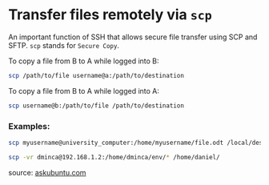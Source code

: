 # Transfer files remotely via `scp`

An important function of SSH that allows secure file transfer using SCP and SFTP. `scp` stands for `Secure Copy`.

To copy a file from B to A while logged into B:
```sh
scp /path/to/file username@a:/path/to/destination
```

To copy a file from B to A while logged into A:
```sh
scp username@b:/path/to/file /path/to/destination
```

### Examples:
```sh
scp myusername@university_computer:/home/myusername/file.odt /local/destination/path/
```

```sh
scp -vr dminca@192.168.1.2:/home/dminca/env/* /home/daniel/
```

source: [askubuntu.com](http://askubuntu.com/questions/329370/using-scp-to-copy-files-from-remote-to-home-machine/329372#329372)
